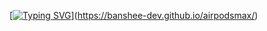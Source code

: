 [[![Typing SVG](https://readme-typing-svg.herokuapp.com?font=Fira+Code&pause=1000&random=false&width=435&lines=AirPodSMax)](https://git.io/typing-svg)](https://banshee-dev.github.io/airpodsmax/)
